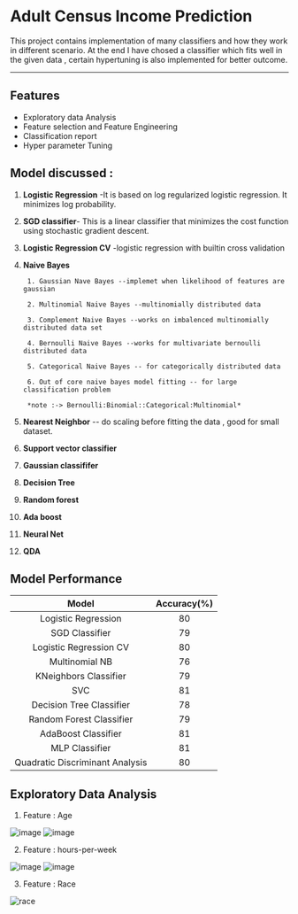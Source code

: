 
# Adult Census Income Prediction

This project contains implementation of many classifiers and how they work in different scenario. At the end I have chosed a classifier which fits well in the given data , certain hypertuning is also implemented for better outcome.
____



## Features

- Exploratory data Analysis
- Feature selection and Feature Engineering
- Classification report
- Hyper parameter Tuning



## Model discussed :


1. **Logistic Regression** -It is based on log regularized logistic regression. It minimizes log probability.
2. **SGD classifier**- This is a linear classifier that minimizes the cost function using stochastic gradient descent.
3. **Logistic Regression CV** -logistic regression with builtin cross validation
4. **Naive Bayes**
        
        1. Gaussian Nave Bayes --implemet when likelihood of features are gaussian
        
        2. Multinomial Naive Bayes --multinomially distributed data
        
        3. Complement Naive Bayes --works on imbalenced multinomially distributed data set
        
        4. Bernoulli Naive Bayes --works for multivariate bernoulli distributed data
        
        5. Categorical Naive Bayes -- for categorically distributed data
        
        6. Out of core naive bayes model fitting -- for large classification problem

        *note :-> Bernoulli:Binomial::Categorical:Multinomial*

5. **Nearest Neighbor** -- do scaling before fitting the data , good for small dataset.
6. **Support vector classifier**
7. **Gaussian classififer**
8. **Decision Tree**
9. **Random forest**
10. **Ada boost**
11. **Neural Net**
12. **QDA**



## Model Performance

| Model | Accuracy(%) |
| :---: | :---: |
| Logistic Regression | 80 |
| SGD Classifier | 79 |
| Logistic Regression CV | 80 |
| Multinomial NB | 76 |
| KNeighbors Classifier | 79 |
| SVC | 81 |
| Decision Tree Classifier | 78 |
| Random Forest Classifier | 79 |
| AdaBoost Classifier | 81 |
| MLP Classifier | 81 |
| Quadratic Discriminant Analysis | 80 |




## Exploratory Data Analysis

1. Feature : Age

![image](https://user-images.githubusercontent.com/76867868/167090944-457b08b8-9f1b-4ee8-a5ce-9bf3a81689bd.png)
![image](https://user-images.githubusercontent.com/76867868/167091067-43ef5c15-293b-4e30-a64b-29eb5b12aa71.png)

2. Feature : hours-per-week

![image](https://user-images.githubusercontent.com/76867868/167091214-d451589e-ec91-4ec1-b39f-35eb51537cb1.png)
![image](https://user-images.githubusercontent.com/76867868/167091294-a4e29eba-973e-4822-9167-e0d33f115fe8.png)

3. Feature : Race

![race](https://user-images.githubusercontent.com/76867868/167092039-23bda1bb-2afb-45df-8cd3-4b5e1950f787.PNG)

